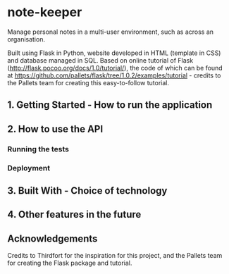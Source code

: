 # note-keeper
Manage personal notes in a multi-user environment, such as across an organisation.

Built using Flask in Python, website developed in HTML (template in CSS) and database managed in SQL. Based on online tutorial of Flask (http://flask.pocoo.org/docs/1.0/tutorial/), the code of which can be found at https://github.com/pallets/flask/tree/1.0.2/examples/tutorial - credits to the Pallets team for creating this easy-to-follow tutorial.

## 1. Getting Started - How to run the application


## 2. How to use the API
### Running the tests


### Deployment


## 3. Built With - Choice of technology


## 4. Other features in the future


## Acknowledgements
Credits to Thirdfort for the inspiration for this project, and the Pallets team for creating the Flask package and tutorial.

